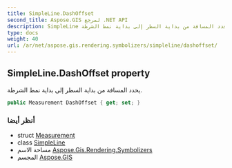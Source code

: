 ```yaml
---
title: SimpleLine.DashOffset
second_title: Aspose.GIS لمرجع .NET API
description: SimpleLine ملكية. يحدد المسافة من بداية السطر إلى بداية نمط الشرطة.
type: docs
weight: 40
url: /ar/net/aspose.gis.rendering.symbolizers/simpleline/dashoffset/
---
```

## SimpleLine.DashOffset property

يحدد المسافة من بداية السطر إلى بداية نمط الشرطة.

```csharp
public Measurement DashOffset { get; set; }
```

### أنظر أيضا

* struct [Measurement](../../../aspose.gis.rendering/measurement/)
* class [SimpleLine](../)
* مساحة الاسم [Aspose.Gis.Rendering.Symbolizers](../../simpleline/)
* المجسم [Aspose.GIS](../../../)


